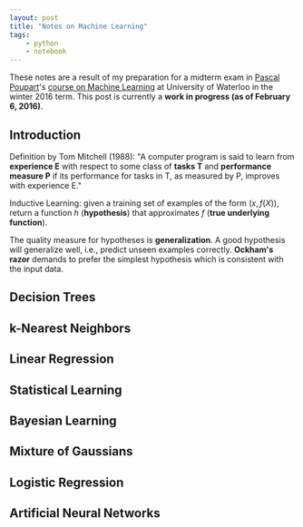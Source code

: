 ```yaml
---
layout: post
title: "Notes on Machine Learning"
tags:
    - python
    - notebook
--- 
```

These notes are a result of my preparation for a midterm exam in [Pascal
Poupart](https://cs.uwaterloo.ca/~ppoupart)'s [course on Machine
Learning](https://cs.uwaterloo.ca/~ppoupart/teaching/cs485-winter16/) at
University of Waterloo in the winter 2016 term. This post is currently a **work
in progress (as of February 6, 2016)**. 
 
## Introduction

Definition by Tom Mitchell (1988): "A computer program is said to learn from
**experience E** with respect to some class of **tasks T** and **performance
measure P** if its performance for tasks in T, as measured by P, improves with
experience E."

Inductive Learning: given a training set of examples of the form $(x, f(X))$,
return a function $h$ (**hypothesis**) that approximates $f$ (**true underlying
function**).

The quality measure for hypotheses is **generalization**. A good hypothesis will
generalize well, i.e., predict unseen examples correctly. **Ockham's razor**
demands to prefer the simplest hypothesis which is consistent with the input
data. 
 
## Decision Trees 
 
## k-Nearest Neighbors 
 
## Linear Regression 
 
## Statistical Learning 
 
## Bayesian Learning 
 
## Mixture of Gaussians 
 
## Logistic Regression 
 
## Artificial Neural Networks 
